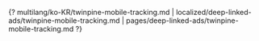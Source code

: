 {? multilang/ko-KR/twinpine-mobile-tracking.md | localized/deep-linked-ads/twinpine-mobile-tracking.md | pages/deep-linked-ads/twinpine-mobile-tracking.md ?}
